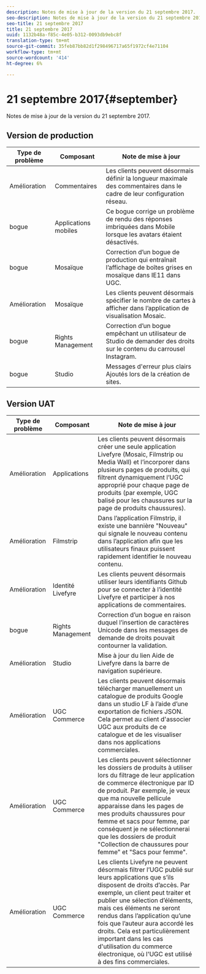 ```yaml
---
description: Notes de mise à jour de la version du 21 septembre 2017.
seo-description: Notes de mise à jour de la version du 21 septembre 2017.
seo-title: 21 septembre 2017
title: 21 septembre 2017
uuid: 1132b48a-f85c-4e05-b312-0093db9ebc8f
translation-type: tm+mt
source-git-commit: 35feb87bb82d1f298496717a65f1972cf4e71104
workflow-type: tm+mt
source-wordcount: '414'
ht-degree: 6%

---
```



# 21 septembre 2017{#september}

Notes de mise à jour de la version du 21 septembre 2017.

## Version de production

| **Type de problème** | **Composant** | **Note de mise à jour** |
|---|---|---|
| Amélioration | Commentaires | Les clients peuvent désormais définir la longueur maximale des commentaires dans le cadre de leur configuration réseau. |
| bogue | Applications mobiles | Ce bogue corrige un problème de rendu des réponses imbriquées dans Mobile lorsque les avatars étaient désactivés. |
| bogue | Mosaïque | Correction d’un bogue de production qui entraînait l’affichage de boîtes grises en mosaïque dans IE11 dans UGC. |
| Amélioration | Mosaïque | Les clients peuvent désormais spécifier le nombre de cartes à afficher dans l’application de visualisation Mosaic. |
| bogue | Rights Management | Correction d’un bogue empêchant un utilisateur de Studio de demander des droits sur le contenu du carrousel Instagram. |
| bogue | Studio | Messages d&#39;erreur plus clairs Ajoutés lors de la création de sites. |

## Version UAT

| **Type de problème** | **Composant** | **Note de mise à jour** |
|---|---|---|
| Amélioration | Applications | Les clients peuvent désormais créer une seule application Livefyre (Mosaic, Filmstrip ou Media Wall) et l’incorporer dans plusieurs pages de produits, qui filtrent dynamiquement l’UGC approprié pour chaque page de produits (par exemple, UGC balisé pour les chaussures sur la page de produits chaussures). |
| Amélioration | Filmstrip | Dans l’application Filmstrip, il existe une bannière &quot;Nouveau&quot; qui signale le nouveau contenu dans l’application afin que les utilisateurs finaux puissent rapidement identifier le nouveau contenu. |
| Amélioration | Identité Livefyre | Les clients peuvent désormais utiliser leurs identifiants Github pour se connecter à l’identité Livefyre et participer à nos applications de commentaires. |
| bogue | Rights Management | Correction d’un bogue en raison duquel l’insertion de caractères Unicode dans les messages de demande de droits pouvait contourner la validation. |
| Amélioration | Studio | Mise à jour du lien Aide de Livefyre dans la barre de navigation supérieure. |
| Amélioration | UGC Commerce | Les clients peuvent désormais télécharger manuellement un catalogue de produits Google dans un studio LF à l’aide d’une exportation de fichiers JSON. Cela permet au client d&#39;associer UGC aux produits de ce catalogue et de les visualiser dans nos applications commerciales. |
| Amélioration | UGC Commerce | Les clients peuvent sélectionner les dossiers de produits à utiliser lors du filtrage de leur application de commerce électronique par ID de produit. Par exemple, je veux que ma nouvelle pellicule apparaisse dans les pages de mes produits chaussures pour femme et sacs pour femme, par conséquent je ne sélectionnerai que les dossiers de produit &quot;Collection de chaussures pour femme&quot; et &quot;Sacs pour femme&quot;. |
| Amélioration | UGC Commerce | Les clients Livefyre ne peuvent désormais filtrer l’UGC publié sur leurs applications que s’ils disposent de droits d’accès. Par exemple, un client peut traiter et publier une sélection d’éléments, mais ces éléments ne seront rendus dans l’application qu’une fois que l’auteur aura accordé les droits. Cela est particulièrement important dans les cas d&#39;utilisation du commerce électronique, où l&#39;UGC est utilisé à des fins commerciales. |

